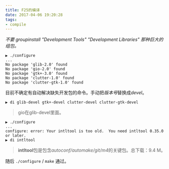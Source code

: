 ```yaml
---
title: F25的编译
date: 2017-04-06 19:20:28
tags:
- compile
---
```

*不要 groupinstall "Development Tools" "Development Libraries" 那种巨大的组包。*
```
▶ ./configure
...
No package 'glib-2.0' found
No package 'gio-2.0' found
No package 'gtk+-3.0' found
No package 'clutter-1.0' found
No package 'clutter-gtk-1.0' found
```
目前不确定有自动解决缺失开发包的命令。手动把*版本号*替换成*devel*。

	▶ di glib-devel gtk+-devel clutter-devel clutter-gtk-devel

> gio在glib-devel里面。
```
▶ ./configure
...
configure: error: Your intltool is too old.  You need intltool 0.35.0 or later.
▶ di intltool
```
> **intltool**包是包含*autoconf/automake/git/m4*的关键包。总下载：9.4 M。

随后 `./configure` / `make` 通过。


